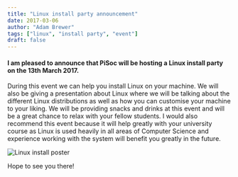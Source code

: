 ```yaml
---
title: "Linux install party announcement"
date: 2017-03-06
author: "Adam Brewer"
tags: ["linux", "install party", "event"]
draft: false
---
```


#### I am pleased to announce that PiSoc will be hosting a Linux install party on the 13th March 2017. 

During this event we can help you install Linux on your machine. We will also be giving a presentation about Linux where we will be talking about the different Linux distributions as well as how you can customise your machine to your liking. We will be providing snacks and drinks at this event and will be a great chance to relax with your fellow students. I would also recommend this event because it will help greatly with your university course as Linux is used heavily in all areas of Computer Science and experience working with the system will benefit you greatly in the future.

![Linux install poster](/img/install_2017_1.jpg)

Hope to see you there!
